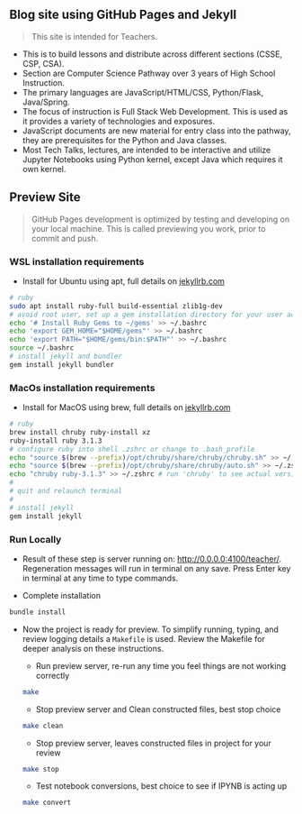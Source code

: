 ## Blog site using GitHub Pages and Jekyll
> This site is intended for Teachers.  
- This is to build lessons and distribute across different sections (CSSE, CSP, CSA).
- Section are Computer Science Pathway over 3 years of High School Instruction.
- The primary languages are JavaScript/HTML/CSS, Python/Flask, Java/Spring.  
- The focus of instruction is Full Stack Web Development.  This is used as it provides a variety of technologies and exposures.
- JavaScript documents are new material for entry class into the pathway, they are prerequisites for the Python and Java classes.
- Most Tech Talks, lectures, are intended to be interactive and utilize Jupyter Notebooks using Python kernel, except Java which requires it own kernel.

## Preview Site 
> GitHub Pages development is optimized by testing and developing on your local machine.  This is called previewing you work, prior to commit and push.

### WSL installation requirements
- Install for Ubuntu using apt, full details on [jekyllrb.com](https://jekyllrb.com/docs/installation/ubuntu/)
```bash
# ruby
sudo apt install ruby-full build-essential zlib1g-dev
# avoid root user, set up a gem installation directory for your user account
echo '# Install Ruby Gems to ~/gems' >> ~/.bashrc
echo 'export GEM_HOME="$HOME/gems"' >> ~/.bashrc
echo 'export PATH="$HOME/gems/bin:$PATH"' >> ~/.bashrc
source ~/.bashrc
# install jekyll and bundler
gem install jekyll bundler
```

### MacOs installation requirements 
- Install for MacOS using brew, full details on [jekyllrb.com](https://jekyllrb.com/docs/installation/macos/)
```bash
# ruby
brew install chruby ruby-install xz
ruby-install ruby 3.1.3
# configure ruby into shell .zshrc or change to .bash_profile
echo "source $(brew --prefix)/opt/chruby/share/chruby/chruby.sh" >> ~/.zshrc
echo "source $(brew --prefix)/opt/chruby/share/chruby/auto.sh" >> ~/.zshrc
echo "chruby ruby-3.1.3" >> ~/.zshrc # run 'chruby' to see actual version
#
# quit and relaunch terminal
#
# install jekyll
gem install jekyll
```

### Run Locally
- Result of these step is server running on: http://0.0.0.0:4100/teacher/.  Regeneration messages will run in terminal on any save.  Press Enter key in terminal at any time to type commands.

- Complete installation
```bash
bundle install
```
- Now the project is ready for preview.  To simplify running, typing, and review logging details a ```Makefile``` is used.  Review the Makefile for deeper analysis on these instructions.

    - Run preview server, re-run any time you feel things are not working correctly
    ```bash
    make
    ```

    - Stop preview server and Clean constructed files, best stop choice
    ```bash
    make clean
    ```

    - Stop preview server, leaves constructed files in project for your review
    ```bash
    make stop
    ```

    - Test notebook conversions, best choice to see if IPYNB is acting up
    ```bash
    make convert
    ```
    